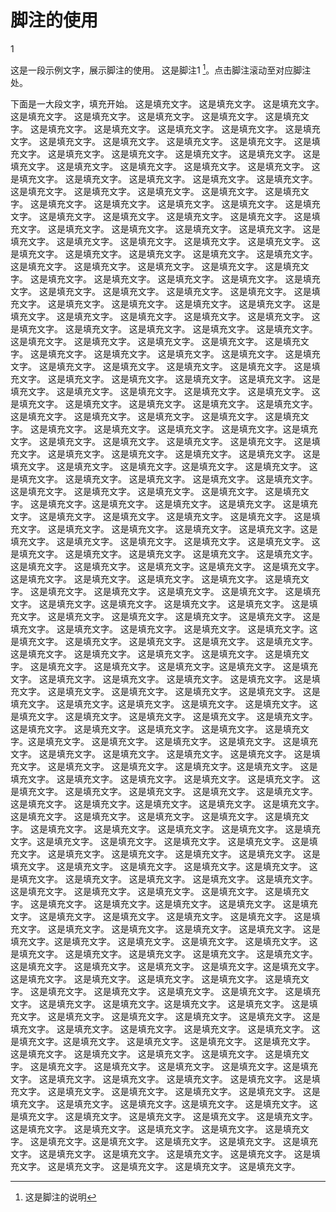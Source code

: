 # 脚注的使用

1

这是一段示例文字，展示脚注的使用。
这是脚注1 [^1]。点击脚注滚动至对应脚注处。

下面是一大段文字，填充开始。
这是填充文字。
这是填充文字。
这是填充文字。
这是填充文字。
这是填充文字。
这是填充文字。
这是填充文字。
这是填充文字。
这是填充文字。
这是填充文字。
这是填充文字。
这是填充文字。
这是填充文字。
这是填充文字。
这是填充文字。
这是填充文字。
这是填充文字。
这是填充文字。
这是填充文字。
这是填充文字。
这是填充文字。
这是填充文字。
这是填充文字。
这是填充文字。
这是填充文字。
这是填充文字。
这是填充文字。
这是填充文字。
这是填充文字。
这是填充文字。
这是填充文字。
这是填充文字。
这是填充文字。
这是填充文字。
这是填充文字。
这是填充文字。
这是填充文字。
这是填充文字。
这是填充文字。
这是填充文字。
这是填充文字。
这是填充文字。
这是填充文字。
这是填充文字。
这是填充文字。
这是填充文字。
这是填充文字。
这是填充文字。
这是填充文字。
这是填充文字。
这是填充文字。
这是填充文字。
这是填充文字。
这是填充文字。
这是填充文字。
这是填充文字。
这是填充文字。
这是填充文字。
这是填充文字。
这是填充文字。
这是填充文字。
这是填充文字。
这是填充文字。
这是填充文字。
这是填充文字。
这是填充文字。
这是填充文字。
这是填充文字。
这是填充文字。
这是填充文字。
这是填充文字。
这是填充文字。
这是填充文字。
这是填充文字。
这是填充文字。
这是填充文字。
这是填充文字。
这是填充文字。
这是填充文字。
这是填充文字。
这是填充文字。
这是填充文字。
这是填充文字。
这是填充文字。
这是填充文字。
这是填充文字。
这是填充文字。
这是填充文字。
这是填充文字。
这是填充文字。
这是填充文字。
这是填充文字。
这是填充文字。
这是填充文字。
这是填充文字。
这是填充文字。
这是填充文字。
这是填充文字。
这是填充文字。
这是填充文字。
这是填充文字。
这是填充文字。
这是填充文字。
这是填充文字。
这是填充文字。
这是填充文字。
这是填充文字。
这是填充文字。
这是填充文字。
这是填充文字。
这是填充文字。
这是填充文字。
这是填充文字。
这是填充文字。
这是填充文字。
这是填充文字。
这是填充文字。
这是填充文字。
这是填充文字。
这是填充文字。
这是填充文字。
这是填充文字。
这是填充文字。
这是填充文字。
这是填充文字。
这是填充文字。
这是填充文字。
这是填充文字。这是填充文字。
这是填充文字。
这是填充文字。
这是填充文字。
这是填充文字。
这是填充文字。
这是填充文字。
这是填充文字。
这是填充文字。
这是填充文字。
这是填充文字。
这是填充文字。
这是填充文字。这是填充文字。
这是填充文字。
这是填充文字。
这是填充文字。
这是填充文字。
这是填充文字。
这是填充文字。
这是填充文字。
这是填充文字。
这是填充文字。
这是填充文字。
这是填充文字。
这是填充文字。这是填充文字。
这是填充文字。
这是填充文字。
这是填充文字。
这是填充文字。
这是填充文字。
这是填充文字。
这是填充文字。
这是填充文字。
这是填充文字。
这是填充文字。
这是填充文字。
这是填充文字。这是填充文字。
这是填充文字。
这是填充文字。
这是填充文字。
这是填充文字。
这是填充文字。
这是填充文字。
这是填充文字。
这是填充文字。
这是填充文字。
这是填充文字。
这是填充文字。
这是填充文字。这是填充文字。
这是填充文字。
这是填充文字。
这是填充文字。
这是填充文字。
这是填充文字。
这是填充文字。
这是填充文字。
这是填充文字。
这是填充文字。
这是填充文字。
这是填充文字。
这是填充文字。这是填充文字。
这是填充文字。
这是填充文字。
这是填充文字。
这是填充文字。
这是填充文字。
这是填充文字。
这是填充文字。
这是填充文字。
这是填充文字。
这是填充文字。
这是填充文字。
这是填充文字。这是填充文字。
这是填充文字。
这是填充文字。
这是填充文字。
这是填充文字。
这是填充文字。
这是填充文字。
这是填充文字。
这是填充文字。
这是填充文字。
这是填充文字。
这是填充文字。
这是填充文字。这是填充文字。
这是填充文字。
这是填充文字。
这是填充文字。
这是填充文字。
这是填充文字。
这是填充文字。
这是填充文字。
这是填充文字。
这是填充文字。
这是填充文字。
这是填充文字。
这是填充文字。这是填充文字。
这是填充文字。
这是填充文字。
这是填充文字。
这是填充文字。
这是填充文字。
这是填充文字。
这是填充文字。
这是填充文字。
这是填充文字。
这是填充文字。
这是填充文字。
这是填充文字。这是填充文字。
这是填充文字。
这是填充文字。
这是填充文字。
这是填充文字。
这是填充文字。
这是填充文字。
这是填充文字。
这是填充文字。
这是填充文字。
这是填充文字。
这是填充文字。
这是填充文字。这是填充文字。
这是填充文字。
这是填充文字。
这是填充文字。
这是填充文字。
这是填充文字。
这是填充文字。
这是填充文字。
这是填充文字。
这是填充文字。
这是填充文字。
这是填充文字。
这是填充文字。这是填充文字。
这是填充文字。
这是填充文字。
这是填充文字。
这是填充文字。
这是填充文字。
这是填充文字。
这是填充文字。
这是填充文字。
这是填充文字。
这是填充文字。
这是填充文字。
这是填充文字。这是填充文字。
这是填充文字。
这是填充文字。
这是填充文字。
这是填充文字。
这是填充文字。
这是填充文字。
这是填充文字。
这是填充文字。
这是填充文字。
这是填充文字。
这是填充文字。
这是填充文字。这是填充文字。
这是填充文字。
这是填充文字。
这是填充文字。
这是填充文字。
这是填充文字。
这是填充文字。
这是填充文字。
这是填充文字。
这是填充文字。
这是填充文字。
这是填充文字。
这是填充文字。这是填充文字。
这是填充文字。
这是填充文字。
这是填充文字。
这是填充文字。
这是填充文字。
这是填充文字。
这是填充文字。
这是填充文字。
这是填充文字。
这是填充文字。
这是填充文字。
这是填充文字。这是填充文字。
这是填充文字。
这是填充文字。
这是填充文字。
这是填充文字。
这是填充文字。
这是填充文字。
这是填充文字。
这是填充文字。
这是填充文字。
这是填充文字。
这是填充文字。
这是填充文字。这是填充文字。
这是填充文字。
这是填充文字。
这是填充文字。
这是填充文字。
这是填充文字。
这是填充文字。
这是填充文字。
这是填充文字。
这是填充文字。
这是填充文字。
这是填充文字。
这是填充文字。这是填充文字。
这是填充文字。
这是填充文字。
这是填充文字。
这是填充文字。
这是填充文字。
这是填充文字。
这是填充文字。
这是填充文字。
这是填充文字。
这是填充文字。
这是填充文字。
这是填充文字。这是填充文字。
这是填充文字。
这是填充文字。
这是填充文字。
这是填充文字。
这是填充文字。
这是填充文字。
这是填充文字。
这是填充文字。
这是填充文字。
这是填充文字。
这是填充文字。
这是填充文字。这是填充文字。
这是填充文字。
这是填充文字。
这是填充文字。
这是填充文字。
这是填充文字。
这是填充文字。
这是填充文字。
这是填充文字。
这是填充文字。
这是填充文字。
这是填充文字。
这是填充文字。这是填充文字。
这是填充文字。
这是填充文字。
这是填充文字。
这是填充文字。
这是填充文字。
这是填充文字。
这是填充文字。
这是填充文字。
这是填充文字。
这是填充文字。
这是填充文字。
这是填充文字。这是填充文字。
这是填充文字。
这是填充文字。
这是填充文字。
这是填充文字。
这是填充文字。
这是填充文字。
这是填充文字。
这是填充文字。
这是填充文字。
这是填充文字。
这是填充文字。
这是填充文字。


[^1]: 这是脚注的说明